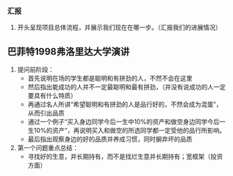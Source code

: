

### 汇报

1. 开头呈现项目总体流程，并展示我们现在在哪一步。（汇报我们的进展情况）


## 巴菲特1998弗洛里达大学演讲

1. 提问前阶段：
	- 首先说明在场的学生都是聪明和有拼劲的人，不然不会在这里
	- 然后指出能成功的人并不一定最聪明和最有拼劲，（并没有说成功的人一定要具有什么特质）
	- 再通过名人所讲“希望聪明和有拼劲的人是品行好的，不然会成为混蛋”，从而引出品质
	- 通过一个例子“买入身边同学今后一生中10%的资产和做空身边同学今后一生10%的资产”，再说明买入和做空的所选同学都一定受他的品行所影响。
	- 最后指出观察身边的好的品质并养成习惯，同时摒弃坏的品质
2. 第一个问题重点总结：
	- 寻找好的生意，并长期持有，而不是找烂生意并长期持有；宽框架（投资方面）